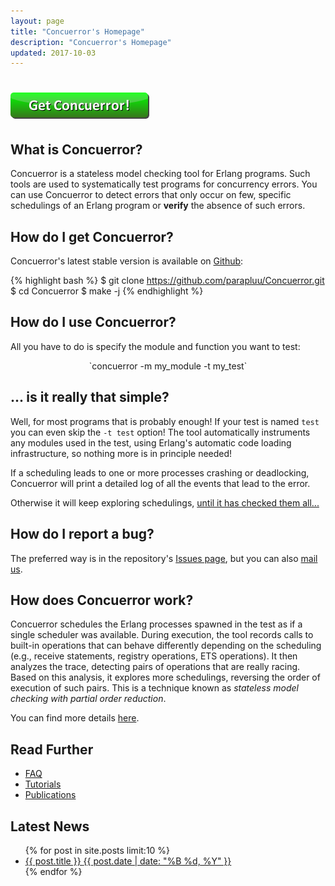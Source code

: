 ```yaml
---
layout: page
title: "Concuerror's Homepage"
description: "Concuerror's Homepage"
updated: 2017-10-03
---
```


<h1 class="download-link"><a href="./download"><img src="./images/button.png" alt="Get Concuerror!"></a></h1>

## What is Concuerror?

Concuerror is a stateless model checking tool for Erlang programs. Such tools are used to systematically test programs for concurrency errors. You can use Concuerror to detect errors that only occur on few, specific schedulings of an Erlang program or **verify** the absence of such errors.

## How do I get Concuerror?

Concuerror's latest stable version is available on [Github](https://github.com/parapluu/Concuerror):

{% highlight bash %}
$ git clone https://github.com/parapluu/Concuerror.git
$ cd Concuerror
$ make -j
{% endhighlight %}

## How do I use Concuerror?

All you have to do is specify the module and function you want to test:

<div style="text-align:center" markdown="1">
`concuerror -m my_module -t my_test`
</div>

## ... is it really that simple?

Well, for most programs that is probably enough!
If your test is named `test` you can even skip the `-t test` option!
The tool automatically instruments any modules used in the test,
using Erlang's automatic code loading infrastructure,
so nothing more is in principle needed!

If a scheduling leads to one or more processes crashing or
deadlocking, Concuerror will print a detailed log of all the events
that lead to the error.

Otherwise it will keep exploring schedulings, [until it has checked them all...](/faq/#will-the-exploration-ever-finish)

## How do I report a bug?

The preferred way is in the repository's [Issues
page](https://github.com/parapluu/Concuerror/issues/new), but you can also [mail us](/contact).

## How does Concuerror work?

Concuerror schedules the Erlang processes spawned in the test as if a single scheduler was available.
During execution, the tool records calls to built-in operations that can behave differently depending on the scheduling (e.g., receive statements, registry operations, ETS operations).
It then analyzes the trace, detecting pairs of operations that are really racing.
Based on this analysis, it explores more schedulings, reversing the order of execution of such pairs. This is a technique known as _stateless model checking with partial order reduction_.

You can find more details [here](/faq/#how-does-concuerror-work-extended).

## Read Further

* [FAQ](./faq)
* [Tutorials](./tutorials)
* [Publications](./publications)

## Latest News

<ul class="post-list">
    {% for post in site.posts limit:10 %}
    <li>
    <article>
    <a href="{{ post.url }}">
        {{ post.title }}
        <span class="entry-date">
            <time datetime="{{ post.date | date_to_xmlschema }}">
                {{ post.date | date: "%B %d, %Y" }}
            </time>
        </span>
    </a>
    </article>
    </li>
    {% endfor %}
</ul>
